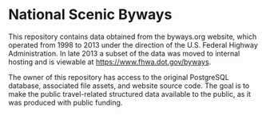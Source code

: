 # National Scenic Byways

This repository contains data obtained from the byways.org website, which
operated from 1998 to 2013 under the direction of the U.S. Federal
Highway Administration.  In late 2013 a subset of the data was moved to
internal hosting and is viewable at https://www.fhwa.dot.gov/byways.

The owner of this repository has access to the original PostgreSQL database,
associated file assets, and website source code.  The goal is to make the
public travel-related structured data available to the public, as it was
produced with public funding.

